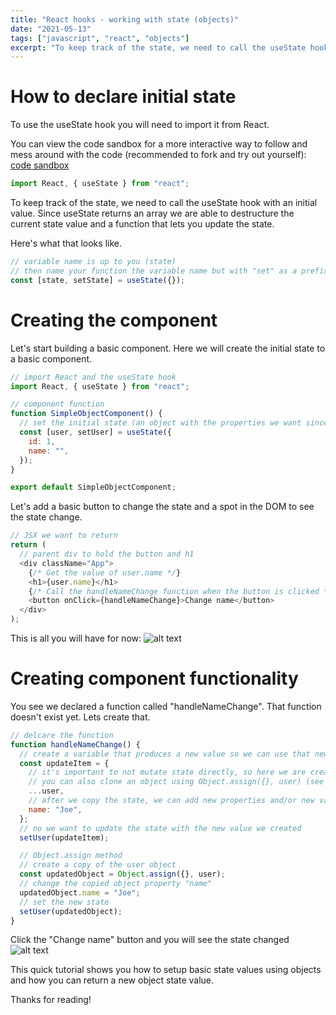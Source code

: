 ```yaml
---
title: "React hooks - working with state (objects)"
date: "2021-05-13"
tags: ["javascript", "react", "objects"]
excerpt: "To keep track of the state, we need to call the useState hook with an initial value. Since useState returns an array we are able to destructure the current state value and a function that lets you update the state."
---
```


# How to declare initial state

To use the useState hook you will need to import it from React.

You can view the code sandbox for a more interactive way to follow and mess around with the code (recommended to fork and try out yourself): [code sandbox](https://codesandbox.io/s/working-with-state-objects-6dx3w)

```js
import React, { useState } from "react";
```

To keep track of the state, we need to call the useState hook with an initial value. Since useState returns an array we are able to destructure the current state value and a function that lets you update the state.

Here's what that looks like.

```js
// variable name is up to you (state)
// then name your function the variable name but with "set" as a prefix (setState)
const [state, setState] = useState({});
```

# Creating the component

Let's start building a basic component. Here we will create the initial state to a basic component.

```js
// import React and the useState hook
import React, { useState } from "react";

// component function
function SimpleObjectComponent() {
  // set the initial state (an object with the properties we want since we know that's what we want the user variable value to start as)
  const [user, setUser] = useState({
    id: 1,
    name: "",
  });
}

export default SimpleObjectComponent;
```

Let's add a basic button to change the state and a spot in the DOM to see the state change.

```js
// JSX we want to return
return (
  // parent div to hold the button and h1
  <div className="App">
    {/* Get the value of user.name */}
    <h1>{user.name}</h1>
    {/* Call the handleNameChange function when the button is clicked */}
    <button onClick={handleNameChange}>Change name</button>
  </div>
);
```

This is all you will have for now:
![alt text](https://dev-to-uploads.s3.amazonaws.com/uploads/articles/zr7dnheh3gzi3qqizgpf.png)

# Creating component functionality

You see we declared a function called "handleNameChange". That function doesn't exist yet. Lets create that.

```js
// delcare the function
function handleNameChange() {
  // create a variable that produces a new value so we can use that new value to update state
  const updateItem = {
    // it's important to not mutate state directly, so here we are creating a copy of the current state using the spread syntax
    // you can also clone an object using Object.assign({}, user) (see below)
    ...user,
    // after we copy the state, we can add new properties and/or new values to the copied state
    name: "Joe",
  };
  // no we want to update the state with the new value we created
  setUser(updateItem);

  // Object.assign method
  // create a copy of the user object
  const updatedObject = Object.assign({}, user);
  // change the copied object property "name"
  updatedObject.name = "Joe";
  // set the new state
  setUser(updatedObject);
}
```

Click the "Change name" button and you will see the state changed
![alt text](https://dev-to-uploads.s3.amazonaws.com/uploads/articles/vupd8qiohm8l4yzzldo2.png)

This quick tutorial shows you how to setup basic state values using objects and how you can return a new object state value.

Thanks for reading!
